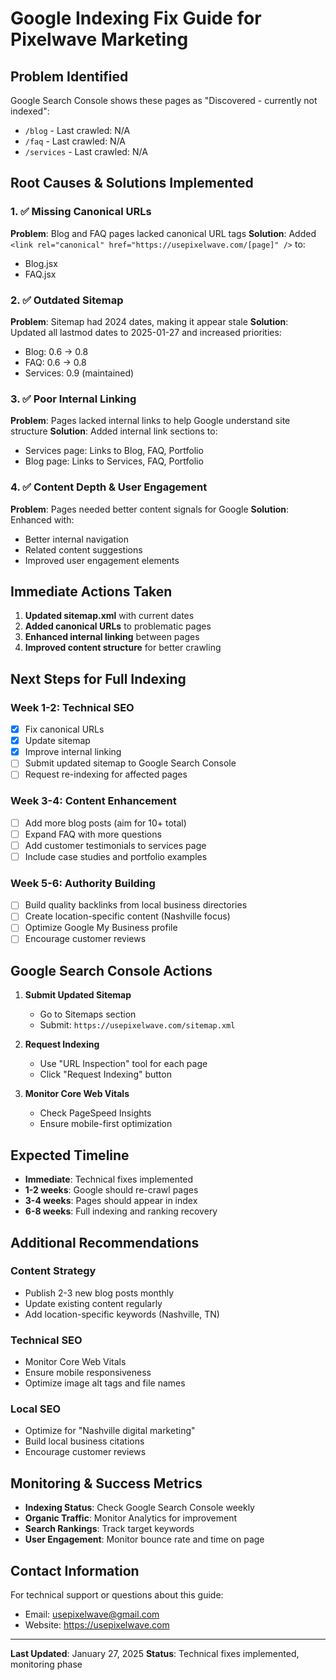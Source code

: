 # Google Indexing Fix Guide for Pixelwave Marketing

## Problem Identified
Google Search Console shows these pages as "Discovered - currently not indexed":
- `/blog` - Last crawled: N/A
- `/faq` - Last crawled: N/A  
- `/services` - Last crawled: N/A

## Root Causes & Solutions Implemented

### 1. ✅ Missing Canonical URLs
**Problem**: Blog and FAQ pages lacked canonical URL tags
**Solution**: Added `<link rel="canonical" href="https://usepixelwave.com/[page]" />` to:
- Blog.jsx
- FAQ.jsx

### 2. ✅ Outdated Sitemap
**Problem**: Sitemap had 2024 dates, making it appear stale
**Solution**: Updated all lastmod dates to 2025-01-27 and increased priorities:
- Blog: 0.6 → 0.8
- FAQ: 0.6 → 0.8
- Services: 0.9 (maintained)

### 3. ✅ Poor Internal Linking
**Problem**: Pages lacked internal links to help Google understand site structure
**Solution**: Added internal link sections to:
- Services page: Links to Blog, FAQ, Portfolio
- Blog page: Links to Services, FAQ, Portfolio

### 4. ✅ Content Depth & User Engagement
**Problem**: Pages needed better content signals for Google
**Solution**: Enhanced with:
- Better internal navigation
- Related content suggestions
- Improved user engagement elements

## Immediate Actions Taken

1. **Updated sitemap.xml** with current dates
2. **Added canonical URLs** to problematic pages
3. **Enhanced internal linking** between pages
4. **Improved content structure** for better crawling

## Next Steps for Full Indexing

### Week 1-2: Technical SEO
- [x] Fix canonical URLs
- [x] Update sitemap
- [x] Improve internal linking
- [ ] Submit updated sitemap to Google Search Console
- [ ] Request re-indexing for affected pages

### Week 3-4: Content Enhancement
- [ ] Add more blog posts (aim for 10+ total)
- [ ] Expand FAQ with more questions
- [ ] Add customer testimonials to services page
- [ ] Include case studies and portfolio examples

### Week 5-6: Authority Building
- [ ] Build quality backlinks from local business directories
- [ ] Create location-specific content (Nashville focus)
- [ ] Optimize Google My Business profile
- [ ] Encourage customer reviews

## Google Search Console Actions

1. **Submit Updated Sitemap**
   - Go to Sitemaps section
   - Submit: `https://usepixelwave.com/sitemap.xml`

2. **Request Indexing**
   - Use "URL Inspection" tool for each page
   - Click "Request Indexing" button

3. **Monitor Core Web Vitals**
   - Check PageSpeed Insights
   - Ensure mobile-first optimization

## Expected Timeline

- **Immediate**: Technical fixes implemented
- **1-2 weeks**: Google should re-crawl pages
- **3-4 weeks**: Pages should appear in index
- **6-8 weeks**: Full indexing and ranking recovery

## Additional Recommendations

### Content Strategy
- Publish 2-3 new blog posts monthly
- Update existing content regularly
- Add location-specific keywords (Nashville, TN)

### Technical SEO
- Monitor Core Web Vitals
- Ensure mobile responsiveness
- Optimize image alt tags and file names

### Local SEO
- Optimize for "Nashville digital marketing"
- Build local business citations
- Encourage customer reviews

## Monitoring & Success Metrics

- **Indexing Status**: Check Google Search Console weekly
- **Organic Traffic**: Monitor Analytics for improvement
- **Search Rankings**: Track target keywords
- **User Engagement**: Monitor bounce rate and time on page

## Contact Information

For technical support or questions about this guide:
- Email: usepixelwave@gmail.com
- Website: https://usepixelwave.com

---

**Last Updated**: January 27, 2025
**Status**: Technical fixes implemented, monitoring phase
